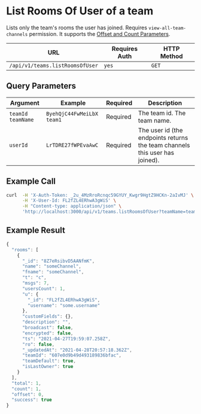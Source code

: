 # List Rooms Of User of a team

Lists only the team's rooms the user has joined. Requires `view-all-team-channels` permission. It supports the [Offset and Count Parameters](../other-important-endpoints/offset-and-count-and-sort-info.md).

| URL                             | Requires Auth | HTTP Method |
| ------------------------------- | ------------- | ----------- |
| `/api/v1/teams.listRoomsOfUser` | `yes`         | `GET`       |

## Query Parameters

| Argument            | Example                     | Required | Description                                                                 |
| ------------------- | --------------------------- | -------- | --------------------------------------------------------------------------- |
| `teamId` `teamName` | `ByehQjC44FwMeiLbX` `team1` | Required | The team id. The team name.                                                 |
| `userId`            | `LrTDRE27fWPEvaAwC`         | Required | The user id (the endpoints returns the team channels this user has joined). |

## Example Call

```bash
curl  -H 'X-Auth-Token: _2u_4MzRroRcnqc59GYUY_Kwgr9HgtZ9HCKn-2aIvMJ' \
      -H 'X-User-Id: FL2fZL4ERhwA3gWiS' \
      -H "Content-type: application/json" \
      'http://localhost:3000/api/v1/teams.listRoomsOfUser?teamName=team1&userId=LrTDRE27fWPEvaAwC'
```

## Example Result

```javascript
{
  "rooms": [
    {
      "_id": "8Z7eRsibvD5AANfmK",
      "name": "someChannel",
      "fname": "someChannel",
      "t": "c",
      "msgs": 7,
      "usersCount": 1,
      "u": {
        "_id": "FL2fZL4ERhwA3gWiS",
        "username": "some.username"
      },
      "customFields": {},
      "description": "",
      "broadcast": false,
      "encrypted": false,
      "ts": "2021-04-27T19:59:07.258Z",
      "ro": false,
      "_updatedAt": "2021-04-28T20:57:18.362Z",
      "teamId": "607e0d9b49d493189836bfac",
      "teamDefault": true,
      "isLastOwner": true
    }
  ],
  "total": 1,
  "count": 1,
  "offset": 0,
  "success": true
}
```
